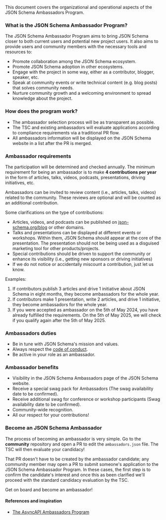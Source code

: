 This document covers the organizational and operational aspects of the JSON Schema Ambassadors Program.

### What is the JSON Schema Ambassador Program?

The JSON Schema Ambassador Program aims to bring JSON Schema closer to both current users and potential new project users. It also aims to provide users and community members with the necessary tools and resources to:

- Promote collaboration among the JSON Schema ecosystem.
- Promote JSON Schema adoption in other ecosystems.
- Engage with the project in some way, either as a contributor, blogger, speaker, etc.
- Speak at community events or write technical content (e.g. blog posts) that solves community needs.
- Nurture community growth and a welcoming environment to spread knowledge about the project.

### How does the program work?

- The ambassador selection process will be as transparent as possible.
- The TSC and existing ambassadors will evaluate applications according to compliance requirements via a traditional PR flow.
- All ambassadors information will be displayed on the JSON Schema website in a list after the PR is merged.

### Ambassador requirements

The participation will be determined and checked annually. The minimum requirement for being an ambassador is to make **4 contributions per year** in the form of articles, talks, videos, podcasts, presentations, driving initiatives, etc.

Ambassadors can be invited to review content (i.e., articles, talks, videos) related to the community. These reviews are optional and will be counted as an additional contribution.

Some clarifications on the type of contributions:
    
- Articles, videos, and podcasts can be published on [json-schema.org/blog](https://json-schema.org/blog) or other domains. 
- Talks and presentations can be displayed at different events or workshops. Within them, JSON Schema should appear at the core of the presentation. The presentation should not be being used as a disguised marketing tool for other products/projects.
- Special contributions should be driven to support the community or enhance its visibility (i.e., getting new sponsors or driving initiatives) 
- If we do not notice or accidentally miscount a contribution, just let us know.
         
Examples: 

1. If contributors publish 3 articles and drive 1 initiative about JSON Schema in eight months, they become ambassadors for the whole year.
2. If contributors make 1 presentation, write 2 articles, and drive 1 initiative, they become ambassadors for the whole year.
3. If you were accepted as ambassador on the 5th of May 2024, you have already fulfilled the requirements. On the 5th of May 2025, we will check if you qualify again after the 5th of May 2025.
   
### Ambassadors duties

- Be in tune with JSON Schema's mission and values.
- Always respect the [code of conduct](https://github.com/json-schema-org/.github/blob/main/CODE_OF_CONDUCT.md).
- Be active in your role as an ambassador.

### Ambassador benefits

- Visibility in the JSON Schema Ambassadors page of the JSON Schema website.
- Receive a special swag pack for Ambassadors (The swag availability date to be confirmed).
- Receive additional swag for conference or workshop participants (Swag availability date to be confirmed).
- Community-wide recognition.
- All our respect for your contributions!

### Become an JSON Schema Ambassador

The process of becoming an ambassador is very simple. Go to the **community** repository and open a PR to edit the `ambassadors.json` file. The TSC will then evaluate your candidacy!

That PR doesn't have to be created by the ambassador candidate; any community member may open a PR to submit someone's application to the JSON Schema Ambassador Program. In these cases, the first step is to confirm the candidate's interest and once this as been clarified we'll proceed with the standard candidacy evaluation by the TSC.

Get on board and become an ambassador!

#### References and inspiration

- [The AsyncAPI Ambassadors Program](https://github.com/asyncapi/community/blob/master/AMBASSADOR_ORGANIZATION.md)
